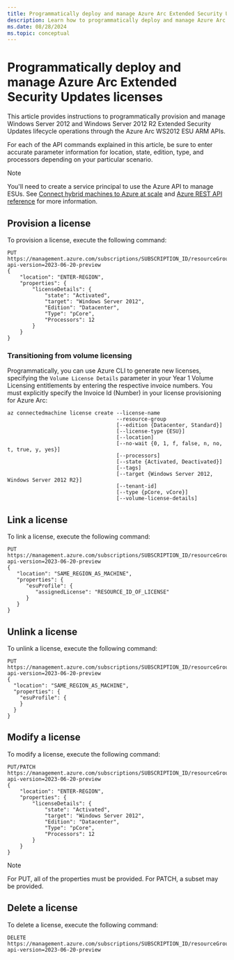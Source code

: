 ```yaml
---
title: Programmatically deploy and manage Azure Arc Extended Security Updates licenses
description: Learn how to programmatically deploy and manage Azure Arc Extended Security Updates licenses for Windows Server 2012.
ms.date: 08/28/2024
ms.topic: conceptual
---
```


# Programmatically deploy and manage Azure Arc Extended Security Updates licenses

This article provides instructions to programmatically provision and manage Windows Server 2012 and Windows Server 2012 R2 Extended Security Updates lifecycle operations through the Azure Arc WS2012 ESU ARM APIs.

For each of the API commands explained in this article, be sure to enter accurate parameter information for location, state, edition, type, and processors depending on your particular scenario.

> [!NOTE]
> You'll need to create a service principal to use the Azure API to manage ESUs. See [Connect hybrid machines to Azure at scale](onboard-service-principal.md) and [Azure REST API reference](/rest/api/azure/) for more information.
> 

## Provision a license

To provision a license, execute the following command:

```
PUT  
https://management.azure.com/subscriptions/SUBSCRIPTION_ID/resourceGroups/RESOURCE_GROUP_NAME/providers/Microsoft.HybridCompute/licenses/LICENSE_NAME?api-version=2023-06-20-preview 
{  
    "location": "ENTER-REGION",  
    "properties": {  
        "licenseDetails": {  
            "state": "Activated",  
            "target": "Windows Server 2012",  
            "Edition": "Datacenter",  
            "Type": "pCore",  
            "Processors": 12  
        }  
    }  
}
```

### Transitioning from volume licensing

Programmatically, you can use Azure CLI to generate new licenses, specifying the `Volume License Details` parameter in your Year 1 Volume Licensing entitlements by entering the respective invoice numbers. You must explicitly specify the Invoice Id (Number) in your license provisioning for Azure Arc:

```azurecli
az connectedmachine license create --license-name
                                   --resource-group
                                   [--edition {Datacenter, Standard}]
                                   [--license-type {ESU}]
                                   [--location]
                                   [--no-wait {0, 1, f, false, n, no, t, true, y, yes}]
                                   [--processors]
                                   [--state {Activated, Deactivated}]
                                   [--tags]
                                   [--target {Windows Server 2012, Windows Server 2012 R2}]
                                   [--tenant-id]
                                   [--type {pCore, vCore}]
                                   [--volume-license-details]
```

## Link a license

To link a license, execute the following command:

```
PUT  
https://management.azure.com/subscriptions/SUBSCRIPTION_ID/resourceGroups/RESOURCE_GROUP_NAME/providers/Microsoft.HybridCompute/machines/MACHINE_NAME/licenseProfiles/default?api-version=2023-06-20-preview 
{
   "location": "SAME_REGION_AS_MACHINE",
   "properties": {
      "esuProfile": {
         "assignedLicense": "RESOURCE_ID_OF_LICENSE"
      }
   }
}
```

## Unlink a license

To unlink a license, execute the following command:

```
PUT 
https://management.azure.com/subscriptions/SUBSCRIPTION_ID/resourceGroups/RESOURCE_GROUP_NAME/providers/Microsoft.HybridCompute/machines/MACHINE_NAME/licenseProfiles/default?api-version=2023-06-20-preview
{
  "location": "SAME_REGION_AS_MACHINE",
  "properties": {
    "esuProfile": {
    }
  }
}
```

## Modify a license

To modify a license, execute the following command:

```
PUT/PATCH 
https://management.azure.com/subscriptions/SUBSCRIPTION_ID/resourceGroups/RESOURCE_GROUP_NAME/providers/Microsoft.HybridCompute/licenses/LICENSE_NAME?api-version=2023-06-20-preview 
{  
    "location": "ENTER-REGION",  
    "properties": {  
        "licenseDetails": {  
            "state": "Activated",  
            "target": "Windows Server 2012",  
            "Edition": "Datacenter",  
            "Type": "pCore",  
            "Processors": 12  
        }  
    }  
}
```

> [!NOTE]
> For PUT, all of the properties must be provided. For PATCH, a subset may be provided. 
> 

## Delete a license

To delete a license, execute the following command:

```
DELETE  
https://management.azure.com/subscriptions/SUBSCRIPTION_ID/resourceGroups/RESOURCE_GROUP_NAME/providers/Microsoft.HybridCompute/licenses/LICENSE_NAME?api-version=2023-06-20-preview
```
